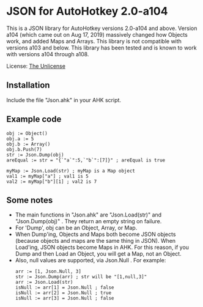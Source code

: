 # JSON for AutoHotkey 2.0-a104
This is a JSON library for AutoHotkey versions 2.0-a104 and above. Version a104 (which came out on Aug 17, 2019) massively changed how Objects work, and added Maps and Arrays. This library is not compatible with versions a103 and below. This library has been tested and is known to work with versions a104 through a108.

License: [The Unlicense](https://unlicense.org)

## Installation
Include the file "Json.ahk" in your AHK script.

## Example code
```
obj := Object()
obj.a := 5
obj.b := Array()
obj.b.Push(7)
str := Json.Dump(obj)
areEqual := str = "{`"a`":5,`"b`":[7]}" ; areEqual is true

myMap := Json.Load(str) ; myMap is a Map object
val1 := myMap["a"] ; val1 is 5
val2 := myMap["b"][1] ; val2 is 7
```
## Some notes
- The main functions in "Json.ahk" are "Json.Load(str)" and "Json.Dump(obj)" . They return an empty string on failure.
- For 'Dump', obj can be an Object, Array, or Map.
- When Dump'ing, Objects and Maps both become JSON objects (because objects and maps are the same thing in JSON). When Load'ing, JSON objects become Maps in AHK. For this reason, if you Dump and then Load an Object, you will get a Map, not an Object.
- Also, null values are supported, via Json.Null . For example:
  ```
  arr := [1, Json.Null, 3]
  str := Json.Dump(arr) ; str will be "[1,null,3]"
  arr := Json.Load(str)
  isNull := arr[1] = Json.Null ; false
  isNull := arr[2] = Json.Null ; true
  isNull := arr[3] = Json.Null ; false
  ```